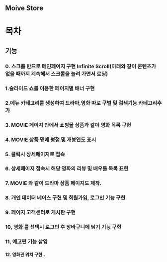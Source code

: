 ## Moive Store

# 목차

## 기능

### 0. 스크롤 반으로 메인페이지 구현 Infinite Scroll(아래와 같이 콘텐츠가 없을 때까지 계속해서 스크롤을 늘려 가면서 로딩)

### 1.슬라이드 쇼를 이용한 페이지별 배너 구현

### 2.메뉴 카테고리를 생성하여 드라마,영화 따로 구별 및 검색기능 카테고리추가

### 3. MOVIE 페이지 안에서 쇼핑몰 상품과 같이 영화 목록 구현

### 4. MOVIE 상품 밑에 평점 및 개봉연도 표시

### 5. 클릭시 상세페이지로 접속

### 6. 상세페이지 접속시 해당 영화의 리뷰 및 배우들 목록 표현

### 7. MOVIE 와 같이 드라마 상품 페이지도 제작.

### 8. 개인 데이터 베이스 구현 및 회원가입, 로그인 기능 구현

### 9. 페이지 고객센터로 게시판 구현

### 10, 영화 를 선택시 로그인 후 장바구니에 담기 기능 구현

### 11, 예고편 기능 삽입

#### 12. 영화관 위치 구현..
